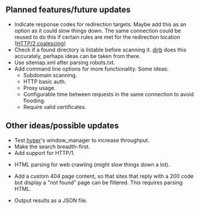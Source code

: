 ## Planned features/future updates ##
* Indicate response codes for redirection targets. Maybe add this as an option as it could slow things down. The same connection could be reused to do this if certain rules are met for the redirection location ([HTTP/2 coalescing](https://daniel.haxx.se/blog/2016/08/18/http2-connection-coalescing/))
* Check if a found directory is listable before scanning it. [dirb](https://gitlab.com/kalilinux/packages/dirb/) does this accurately, perhaps ideas can be taken from there.
* Use sitemap.xml after parsing robots.txt.
* Add command line options for more functionality. Some ideas:
	- Subdomain scanning.
	- HTTP basic auth.
	- Proxy usage.
	- Configurable time between requests in the same connection to avoid flooding.
	- Require valid certificates.

## Other ideas/possible updates ##
* Test [hyper](https://github.com/Lukasa/hyper)'s window_manager to increase throughput.
* Make the search breadth-first.
* Add support for HTTP/1.
- HTML parsing for web crawling (might slow things down a lot).
* Add a custom 404 page content, so that sites that reply with a 200 code but display a "not found" page can be filtered. This requires parsing HTML.
- Output results as a JSON file.